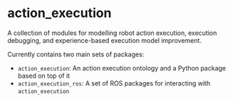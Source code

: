 # action_execution

A collection of modules for modelling robot action execution, execution debugging, and experience-based execution model improvement.

Currently contains two main sets of packages:
* `action_execution`: An action execution ontology and a Python package based on top of it
* `action_execution_ros`: A set of ROS packages for interacting with `action_execution`
